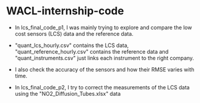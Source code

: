 # WACL-internship-code

- In lcs_final_code_p1, I was mainly trying to explore and compare the low cost sensors (LCS) data and the reference data.
- "quant_lcs_hourly.csv" contains the LCS data, "quant_reference_hourly.csv" contains the reference data and "quant_instruments.csv" just links each instrument to the right company.
- I also check the accuracy of the sensors and how their RMSE varies with time.

- In lcs_final_code_p2, I try to correct the measurements of the LCS data using the "NO2_Diffusion_Tubes.xlsx" data
